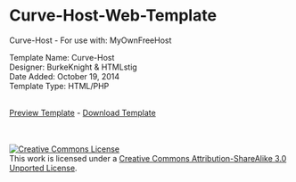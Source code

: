 # Curve-Host-Web-Template
Curve-Host - For use with: MyOwnFreeHost


Template Name: Curve-Host<br />
Designer: BurkeKnight & HTMLstig<br />
Date Added: October 19, 2014<br />
Template Type: HTML/PHP<br /><br />

<a href="http://www.burkeknight.org/demos/curvehost/" target="_blank">Preview Template</a> - <a href="https://github.com/BurkeKnight/Curve-Host-Web-Template/archive/master.zip">Download Template</a>

<br /><br /><a rel="license" href="http://creativecommons.org/licenses/by-sa/3.0/deed.en_US"><img alt="Creative Commons License" style="border-width:0" src="http://i.creativecommons.org/l/by-sa/3.0/88x31.png" /></a><br />This work is licensed under a <a rel="license" href="http://creativecommons.org/licenses/by-sa/3.0/deed.en_US">Creative Commons Attribution-ShareAlike 3.0 Unported License</a>.
